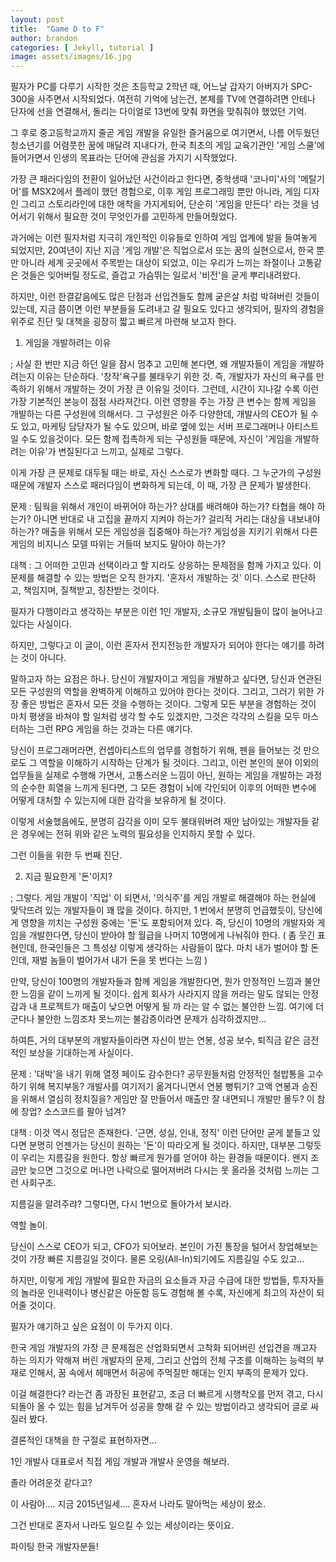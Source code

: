 ```yaml
---
layout: post
title:  "Game D to F"
author: brandon
categories: [ Jekyll, tutorial ]
image: assets/images/16.jpg
---
```


필자가 PC를 다루기 시작한 것은 초등학교 2학년 때, 어느날 갑자기 아버지가 SPC-300을 사주면서 시작되었다. 여전히 기억에 남는건, 본체를 TV에 연결하려면 안테나 단자에 선을 연결해서, 돌리는 다이얼로 13번에 맞춰 화면을 맞춰줘야 했었던 기억. 

 그 후로 중고등학교까지 줄곧 게임 개발을 유일한 즐거움으로 여기면서, 나름 어두웠던 청소년기를 어렴풋한 꿈에 매달려 지내다가, 한국 최초의 게임 교육기관인 '게임 스쿨'에 들어가면서 인생의 목표라는 단어에 관심을 가지기 시작했었다. 

 

 가장 큰 패러다임의 전환이 일어났던 사건이라고 한다면, 중학생때 '코나미'사의 '메탈기어'를 MSX2에서 플레이 했던 경험으로,   이후 게임 프로그래밍 뿐만 아니라, 게임 디자인 그리고 스토리라인에 대한 애착을 가지게되어, 단순히 '게임을 만든다' 라는 것을 넘어서기 위해서 필요한 것이 무엇인가를 고민하게 만들어줬었다.



 과거에는 이런 필자처럼 지극히 개인적인 이유들로 인하여 게임 업계에 발을 들여놓게 되었지만, 20여년이 지난 지금 '게임 개발'은 직업으로서 또는 꿈의 실현으로서, 한국 뿐만 아니라 세계 곳곳에서 주목받는 대상이 되었고, 이는 우리가 느끼는 좌절이나 고통같은 것들은 잊어버릴 정도로, 즐겁고 가슴뛰는 일로서 '비전'을 굳게 뿌리내려왔다. 



 하지만, 이런 한결같음에도 많은 단점과 선입견들도 함께 굳은살 처럼 박혀버린 것들이 있는데, 지금 쯤이면 이런 부분들을 도려내고 갈 필요도 있다고 생각되어, 필자의 경험을 위주로 진단 및 대책을 굉장히 짧고 빠르게 마련해 보고자 한다.



 1. 게임을 개발하려는 이유

  ; 사실 한 번만 지금 하던 일을 잠시 멈추고 고민해 본다면, 왜 개발자들이 게임을 개발하려는지 이유는 단순하다. '창작'욕구를 불태우기 위한 것. 즉, 개발자가 자신의 욕구를 만족하기 위해서 개발하는 것이 가장 큰 이유일 것이다. 그런데, 시간이 지나갈 수록 이런 가장 기본적인 본능이 점점 사라져간다. 이런 영향을 주는 가장 큰 변수는 함께 게임을 개발하는 다른 구성원에 의해서다. 그 구성원은 아주 다양한데, 개발사의 CEO가 될 수도 있고, 마케팅 담당자가 될 수도 있으며, 바로 옆에 있는 서버 프로그래머나 아티스트 일 수도 있을것이다. 모든 함께 접촉하게 되는 구성원들 때문에, 자신이 '게임을 개발하려는 이유'가 변질된다고 느끼고, 실제로 그렇다.

 이게 가장 큰 문제로 대두될 때는 바로, 자신 스스로가 변화할 때다. 그 누군가의 구성원 때문에 개발자 스스로 패러다임이 변화하게 되는데, 이 때, 가장 큰 문제가 발생한다. 



 문제 : 팀웍을 위해서 개인이 바뀌어야 하는가? 상대를 배려해야 하는가? 타협을 해야 하는가? 아니면 반대로 내 고집을 끝까지 지켜야 하는가? 걸리적 거리는 대상을 내보내야 하는가? 매출을 위해서 모든 게임성을 집중해야 하는가? 게임성을 지키기 위해서 다른 게임의 비지니스 모델 따위는 거들떠 보지도 말아야 하는가? 



 대책 : 그 어떠한 고민과 선택이라고 할 지라도 상응하는 문제점을 함께 가지고 있다. 이 문제를 해결할 수 있는 방법은 오직 한가지. '혼자서 개발하는 것' 이다. 스스로 판단하고, 책임지며, 질책받고, 칭찬받는 것이다.



 필자가 다행이라고 생각하는 부분은 이런 1인 개발자, 소규모 개발팀들이 많이 늘어나고 있다는 사실이다.

 하지만, 그렇다고 이 글이, 이런 혼자서 전지전능한 개발자가 되어야 한다는 얘기를 하려는 것이 아니다.



 말하고자 하는 요점은 하나. 당신이 개발자이고 게임을 개발하고 싶다면, 당신과 연관된 모든 구성원의 역할을 완벽하게 이해하고 있어야 한다는 것이다. 그리고, 그러기 위한 가장 좋은 방법은 혼자서 모든 것을 수행하는 것이다. 그렇게 모든 부분을 경험하는 것이 마치 평생을 바쳐야 할 일처럼 생각 할 수도 있겠지만, 그것은 각각의 스킬을 모두 마스터하는 그런 RPG 게임을 하는 것과는 다른 얘기다.

 당신이 프로그래머라면, 컨셉아티스트의 업무를 경험하기 위해, 펜을 들어보는 것 만으로도 그 역할을 이해하기 시작하는 단계가 될 것이다. 그리고, 이런 본인의 분야 이외의 업무들을 실제로 수행해 가면서, 고통스러운 느낌이 아닌, 원하는 게임을 개발하는 과정의 순수한 희열을 느끼게 된다면, 그 모든 경험이 뇌에 각인되어 이후의 어떠한 변수에 어떻게 대처할 수 있는지에 대한 감각을 보유하게 될 것이다.



 이렇게 서술했음에도, 분명히 감각을 이미 모두 불태워버려 재만 남아있는 개발자들 같은 경우에는 전혀 위와 같은 노력의 필요성을 인지하지 못할 수 있다. 



 그런 이들을 위한 두 번째 진단.



 2. 지금 필요한게 '돈'이지?

 ; 그렇다. 게임 개발이 '직업' 이 되면서, '의식주'를 게임 개발로 해결해야 하는 현실에 맞닥뜨려 있는 개발자들이 꽤 많을 것이다. 하지만, 1 번에서 분명히 언급했듯이, 당신에게 영향을 끼치는 구성원 중에는 '돈'도 포함되어져 있다. 즉, 당신이 10명의 개발자와 게임을 개발한다면, 당신이 받아야 할 월급을 나머지 10명에게 나눠줘야 한다. ( 좀 웃긴 표현인데, 한국인들은 그 특성상 이렇게 생각하는 사람들이 많다. 마치 내가 벌어야 할 돈인데, 재벌 놈들이 벌어가서 내가 돈을 못 번다는 느낌 )

 만약, 당신이 100명의 개발자들과 함께 게임을 개발한다면, 뭔가 안정적인 느낌과 불안한 느낌을 같이 느끼게 될 것이다. 쉽게 회사가 사라지지 않을 꺼라는 말도 않되는 안정감과 내 프로젝트가 매출이 낮으면 어떻게 될 까 라는 알 수 없는 불안한 느낌. 여기에 더군다나 불안한 느낌조차 못느끼는 불감증이라면 문제가 심각하겠지만...



 하여튼, 거의 대부분의 개발자들이라면 자신이 받는 연봉, 성공 보수, 퇴직금 같은 금전적인 보상을 기대하는게 사실이다.

 

 문제 : '대박'을 내기 위해 열정 페이도 감수한다? 공무원들처럼 안정적인 철밥통을 고수하기 위해 복지부동? 개발사를 여기저기 옮겨다니면서 연봉 뻥튀기? 고액 연봉과 승진을 위해서 열심히 정치질을? 게임만 잘 만들어서 매출만 잘 내면되니 개발만 몰두? 이 참에 창업? 소스코드를 팔아 넘겨?



 대책 : 이것 역시 정답은 존재한다. '근면, 성실, 인내, 정직' 이런 단어만 굳게 붙들고 있다면 분명히 언젠가는 당신이 원하는 '돈'이 따라오게 될 것이다. 하지만, 대부분 그렇듯이 우리는 지름길을 원한다. 항상 빠르게 뭔가를 얻어야 하는 환경들 때문이다. 왠지 조금만 늦으면 그것으로 머나먼 나락으로 떨어져버려 다시는 못 올라올 것처럼 느끼는 그런 사회구조.



 지름길을 알려주랴? 그렇다면, 다시 1번으로 돌아가서 보시라.



 역할 놀이. 

 당신이 스스로 CEO가 되고, CFO가 되어보라. 본인이 가진 통장을 털어서 창업해보는 것이 가장 빠른 지름길일 것이다. 물론 오링(All-In)되기에도 지름길일 수도 있고...



 하지만, 이렇게 게임 개발에 필요한 자금의 요소들과 자금 수급에 대한 방법들, 투자자들의 놀라운 인내력이나 병신같은 아둔함 등도 경험해 볼 수록, 자신에게 최고의 자산이 되어줄 것이다.



 필자가 얘기하고 싶은 요점이 이 두가지 이다.



 한국 게임 개발자의 가장 큰 문제점은 산업화되면서 고착화 되어버린 선입견을 깨고자 하는 의지가 약해져 버린 개발자의 문제, 그리고 산업의 전체 구조를 이해하는 능력의 부재로 인해서, 꿈 속에서 헤매면서 허공에 주먹질만 해대는 인지 부족의 문제가 있다.



 이걸 해결한다? 라는건 좀 과장된 표현같고, 조금 더 빠르게 시행착오를 먼저 겪고, 다시 되돌아 올 수 있는 힘을 남겨두어 성공을 향해 갈 수 있는 방법이라고 생각되어 글로 싸질러 봤다.



 결론적인 대책을 한 구절로 표현하자면...



 1인 개발사 대표로서 직접 게임 개발과 개발사 운영을 해보라.



 졸라 어려운것 같다고? 



 이 사람아.... 지금 2015년일세.... 혼자서 나라도 말아먹는 세상이 왔소.



 그건 반대로 혼자서 나라도 일으킬 수 있는 세상이라는 뜻이요.



 파이팅 한국 개발자분들!


